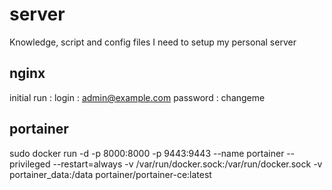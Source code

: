 # server
Knowledge, script and config files I need to setup my personal server
## nginx
initial run :
login : admin@example.com
password : changeme

## portainer
sudo docker run -d -p 8000:8000 -p 9443:9443 --name portainer --privileged --restart=always -v /var/run/docker.sock:/var/run/docker.sock -v portainer_data:/data portainer/portainer-ce:latest
